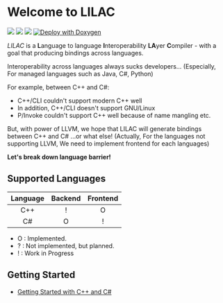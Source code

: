 # Welcome to LILAC

![](https://img.shields.io/github/license/Sharp0802/lilac)
![](https://img.shields.io/github/repo-size/Sharp0802/lilac)
![](https://img.shields.io/github/commit-activity/m/Sharp0802/lilac)
[![Deploy with Doxygen](https://github.com/Sharp0802/lilac/actions/workflows/doxygen.yml/badge.svg)](https://github.com/Sharp0802/lilac/actions/workflows/doxygen.yml)

*LILAC* is a <b>L</b>anguage to language <b>I</b>nteroperability <b>LA</b>yer <b>C</b>ompiler -
with a goal that producing bindings across languages.

Interoperability across languages always sucks developers...
(Especially, For managed languages such as Java, C#, Python)

For example, between C++ and C#:

- C++/CLI couldn't support modern C++ well
- In addition, C++/CLI doesn't support GNU/Linux
- P/Invoke couldn't support C++ well because of name mangling etc.

But, with power of LLVM, we hope that LILAC will generate bindings between C++ and C# ...or what else!
(Actually, For the languages not supporting LLVM, We need to implement frontend for each languages)

**Let's break down language barrier!**

## Supported Languages

| Language | Backend | Frontend |
|:--------:|:-------:|:--------:|
|   C++    |    !    |    O     |
|    C#    |    O    |    !     |

- O : Implemented.
- ? : Not implemented, but planned.
- ! : Work in Progress

## Getting Started

- [Getting Started with C++ and C#](https://lilac.sharp0802.com/md_docs_2GettingStartedCppCsharp.html)
